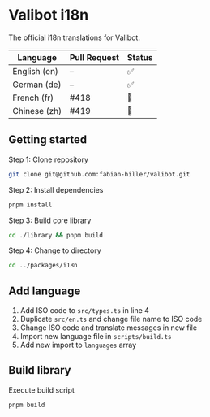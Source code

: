 # Valibot i18n

The official i18n translations for Valibot.

| Language     | Pull Request | Status |
| ------------ | ------------ | ------ |
| English (en) | –            | ✅     |
| German (de)  | –            | ✅     |
| French (fr)  | #418         | 🚧     |
| Chinese (zh) | #419         | 🚧     |

## Getting started

Step 1: Clone repository

```bash
git clone git@github.com:fabian-hiller/valibot.git
```

Step 2: Install dependencies

```bash
pnpm install
```

Step 3: Build core library

```bash
cd ./library && pnpm build
```

Step 4: Change to directory

```bash
cd ../packages/i18n
```

## Add language

1. Add ISO code to `src/types.ts` in line 4
2. Duplicate `src/en.ts` and change file name to ISO code
3. Change ISO code and translate messages in new file
4. Import new language file in `scripts/build.ts`
5. Add new import to `languages` array

## Build library

Execute build script

```bash
pnpm build
```
